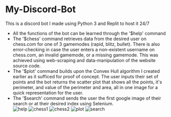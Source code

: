 # My-Discord-Bot
This is a discord bot I made using Python 3 and Replit to host it 24/7
- All the functions of the bot can be learned through the '$help' command
- The '$chess' command retrieves data from the desired user on chess.com for one of 3 gamemodes (rapid, blitz, bullet). There is also error-checking in case the user enters a non-existent username on chess.com, an invalid gamemode, or a missing gamemode. This was achieved using web-scraping and data-manipulation of the website source code.
- The '$plot' command builds upon the Convex Hull algorithm I created earlier as it sufficed for proof of concept. The user inputs their set of points and the bot returns the scatter plot that shows all the points, it's perimeter, and value of the perimeter and area, all in one image for a quick representation for the user.
- The '$search' command sends the user the first google image of their search or at their desired index using Selenium.<br>
![help](https://user-images.githubusercontent.com/64282992/119205637-c0dbe880-ba66-11eb-8d04-3a70f70ff79a.jpg)
![chess1](https://user-images.githubusercontent.com/64282992/119205792-4b244c80-ba67-11eb-91f3-28238a0530df.jpg)
![chess2](https://user-images.githubusercontent.com/64282992/119205796-4d86a680-ba67-11eb-818e-646ae0d33556.jpg)
![plot](https://user-images.githubusercontent.com/64282992/119019324-16cb6600-b96b-11eb-9b8a-a621a17c2f9c.jpg)
![search](https://user-images.githubusercontent.com/64282992/119034296-36b75580-b97c-11eb-98fa-5a1dff99f028.jpg)
